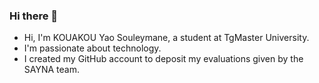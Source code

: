 ### Hi there 👋

- Hi, I'm KOUAKOU Yao Souleymane, a student at TgMaster University. 
- I'm passionate about technology. 
- I created my GitHub account to deposit my evaluations given by the SAYNA team.
